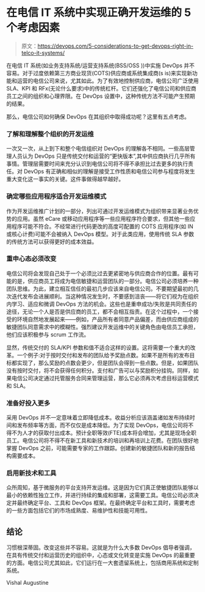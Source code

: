 # 在电信 IT 系统中实现正确开发运维的 5 个考虑因素

> 原文：<https://devops.com/5-considerations-to-get-devops-right-in-telco-it-systems/>

在电信 IT 系统(如业务支持系统/运营支持系统(BSS/OSS ))中实施 DevOps 并不容易。对于过度依赖第三方商业现货(COTS)供应商或系统集成商(s is)来实现新功能和运营的电信公司来说，尤其如此。为了有效地控制供应商，电信公司广泛使用 SLA、KPI 和 RFx(无论什么要求)中的传统杠杆。它们还强化了电信公司和供应商员工之间的组织和心理界限。在 DevOps 设置中，这种传统方法不可能产生预期的结果。

那么，电信公司如何确保 DevOps 在其组织中取得成功呢？这里有五点考虑。

### 了解和理解整个组织的开发运维

一次又一次，从上到下和整个电信组织对 DevOps 的理解各不相同。一些高层管理人员认为 DevOps 只是传统交付和运营的“更快版本”,其中供应商执行几乎所有事情。管理层需要时间来充分认识到电信公司将不得不承担比过去更多的执行责任。对 DevOps 有正确和相似的理解是接受工作性质和电信公司参与程度将发生重大变化这一事实的关键。这件事做得越早越好。

### 确定哪些应用程序适合开发运维模式

作为开发运维推广计划的一部分，列出可通过开发运维模式为组织带来显著业务优势的应用。虽然 eCare 或移动应用程序等一些应用程序符合要求，但其他一些应用程序可能不符合。不经常进行代码更改的高度可配置的 COTS 应用程序(如 IN 或核心计费)可能不会被纳入 DevOps 模型。对于此类应用，使用传统 SLA 参数的传统方法可以获得更好的成本效益。

### 重申心态必须改变

电信公司将会发现自己处于一个必须比过去更紧密地与供应商合作的位置。最有可能的是，供应商员工将成为电信敏捷和运营团队的一部分。电信公司必须培养一种团队思维。为此，建立相互信任的最初几步应该来自电信公司。不要期望最初的几次迭代发布会进展顺利。当这种情况发生时，不要感到沮丧——将它们视为在组织内学习、适应和微调 DevOps 方法的机会。这些也是重申成功/失败是共同责任的途径，无论一个人是否是供应商的员工，都不会相互指责。在这个过程中，一个接受的环境自然地发展起来——例如，产品所有者同意产品偏差，而由供应商组成的敏捷团队同意需求中的模糊性。强烈建议开发运维中的关键角色由电信员工承担，他们应该积极参与 scrum 工作流。

显然，传统交付的 SLA/KPI 参数和值不适合这样的设置。这将需要一个重大的改革。一个例子:对于按时交付和发布的团队给予奖励点数。如果不是所有的发布目标都实现了，那么奖励的点数会更少，但是团队会得到一些点数。但是，如果团队没有按时交付，将不会获得任何积分。支付和广告可以与奖励积分挂钩。同样，如果电信公司决定通过托管服务合同来管理运营，那么它必须再次考虑目标运营模式和 SLA。

### 准备好投入更多

采用 DevOps 并不一定意味着立即降低成本。收益分析应该涵盖诸如发布持续时间和发布频率等方面，而不仅仅是成本降低。为了实现 DevOps，电信公司将不得不为人才的获取付出成本。预计全职等效(FTE)成本将会增加，尤其是现场全职员工。电信公司将不得不在新工具和新技术的培训和再培训上花费。在团队很好地掌握 DevOps 之前，可能需要专家的工作跟踪。创建新的敏捷团队和新的报告结构需要成本。

### 启用新技术和工具

众所周知，基于微服务的平台支持开发运维。这是因为它们真正使敏捷团队能够以最小的依赖性独立工作，并进行持续的集成和部署，这需要工具。电信公司必须决定并最终确定平台、工具和 DevOps 框架。在最终确定平台和工具时，需要考虑的一些方面包括它们的市场成熟度、易维护性和技能可用性。

## 结论

习惯根深蒂固。改变这些并不容易。这就是为什么大多数 DevOps 倡导者强调，在具有传统交付和运营历史的组织中，心态或文化转变是实施 DevOps 的最重要的方面。电信公司尤其如此，它们运行在一大套遗留系统上，包括商用系统和定制系统。

Vishal Augustine